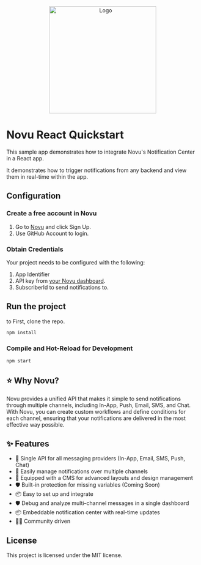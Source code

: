 <div align="center">
  <a href="https://novu.co" target="_blank">
  <picture>
    <source media="(prefers-color-scheme: dark)" srcset="https://user-images.githubusercontent.com/2233092/213641039-220ac15f-f367-4d13-9eaf-56e79433b8c1.png">
    <img src="https://user-images.githubusercontent.com/2233092/213641043-3bbb3f21-3c53-4e67-afe5-755aeb222159.png" width="280" alt="Logo"/>
  </picture>
  </a>
</div>

# Novu React Quickstart

This sample app demonstrates how to integrate Novu's Notification Center in a React app.

It demonstrates how to trigger notifications from any backend and view them in real-time within the app.

## Configuration

### Create a free account in Novu

1. Go to [Novu](https://web.novu.co) and click Sign Up.
2. Use GitHub Account to login.

### Obtain Credentials

Your project needs to be configured with the following:

1. App Identifier
2. API key from [your Novu dashboard](https://web.novu.co/settings).
3. SubscriberId to send notifications to.


## Run the project
to
First, clone the repo.

```sh
npm install
```

### Compile and Hot-Reload for Development

```sh
npm start
```

## ⭐️ Why Novu?

Novu provides a unified API that makes it simple to send notifications through multiple channels, including In-App, Push, Email, SMS, and Chat.
With Novu, you can create custom workflows and define conditions for each channel, ensuring that your notifications are delivered in the most effective way possible.

## ✨ Features

- 🌈 Single API for all messaging providers (In-App, Email, SMS, Push, Chat)
- 💅 Easily manage notifications over multiple channels
- 🚀 Equipped with a CMS for advanced layouts and design management
- 🛡 Built-in protection for missing variables (Coming Soon)
- 📦 Easy to set up and integrate
- 🛡 Debug and analyze multi-channel messages in a single dashboard
- 📦 Embeddable notification center with real-time updates
- 👨‍💻 Community driven

## License

This project is licensed under the MIT license.